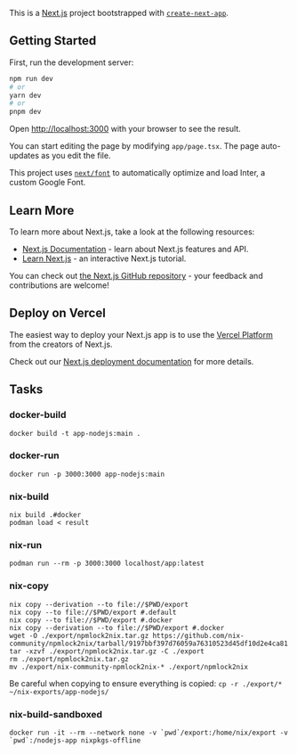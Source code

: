 This is a [Next.js](https://nextjs.org/) project bootstrapped with [`create-next-app`](https://github.com/vercel/next.js/tree/canary/packages/create-next-app).

## Getting Started

First, run the development server:

```bash
npm run dev
# or
yarn dev
# or
pnpm dev
```

Open [http://localhost:3000](http://localhost:3000) with your browser to see the result.

You can start editing the page by modifying `app/page.tsx`. The page auto-updates as you edit the file.

This project uses [`next/font`](https://nextjs.org/docs/basic-features/font-optimization) to automatically optimize and load Inter, a custom Google Font.

## Learn More

To learn more about Next.js, take a look at the following resources:

- [Next.js Documentation](https://nextjs.org/docs) - learn about Next.js features and API.
- [Learn Next.js](https://nextjs.org/learn) - an interactive Next.js tutorial.

You can check out [the Next.js GitHub repository](https://github.com/vercel/next.js/) - your feedback and contributions are welcome!

## Deploy on Vercel

The easiest way to deploy your Next.js app is to use the [Vercel Platform](https://vercel.com/new?utm_medium=default-template&filter=next.js&utm_source=create-next-app&utm_campaign=create-next-app-readme) from the creators of Next.js.

Check out our [Next.js deployment documentation](https://nextjs.org/docs/deployment) for more details.

## Tasks

### docker-build

```
docker build -t app-nodejs:main .
```

### docker-run

```
docker run -p 3000:3000 app-nodejs:main
```

### nix-build

```
nix build .#docker
podman load < result
```

### nix-run

```
podman run --rm -p 3000:3000 localhost/app:latest
```

### nix-copy

```
nix copy --derivation --to file://$PWD/export
nix copy --to file://$PWD/export #.default
nix copy --to file://$PWD/export #.docker
nix copy --derivation --to file://$PWD/export #.docker
wget -O ./export/npmlock2nix.tar.gz https://github.com/nix-community/npmlock2nix/tarball/9197bbf397d76059a76310523d45df10d2e4ca81
tar -xzvf ./export/npmlock2nix.tar.gz -C ./export
rm ./export/npmlock2nix.tar.gz
mv ./export/nix-community-npmlock2nix-* ./export/npmlock2nix
```

Be careful when copying to ensure everything is copied: `cp -r ./export/* ~/nix-exports/app-nodejs/`

### nix-build-sandboxed

```
docker run -it --rm --network none -v `pwd`/export:/home/nix/export -v `pwd`:/nodejs-app nixpkgs-offline
```
